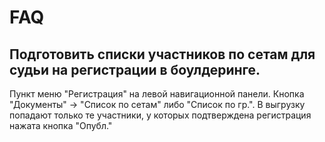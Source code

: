 # FAQ

## Подготовить списки участников по сетам для судьи на регистрации в боулдеринге.

Пункт меню "Регистрация" на левой навигационной панели. Кнопка "Документы" -> "Список по сетам" либо
"Список по гр.". В выгрузку попадают только те участники, у которых подтверждена регистрация нажата
кнопка "Опубл."

